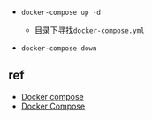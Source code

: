 
+ `docker-compose up -d`
    + 目录下寻找`docker-compose.yml`

+ `docker-compose down`

## ref

+ [Docker compose](https://yeasy.gitbook.io/docker_practice/compose/introduction)
+ [Docker Compose](https://www.runoob.com/docker/docker-compose.html)